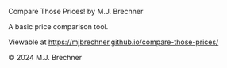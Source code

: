 Compare Those Prices! by M.J. Brechner

A basic price comparison tool.

Viewable at https://mjbrechner.github.io/compare-those-prices/

© 2024 M.J. Brechner